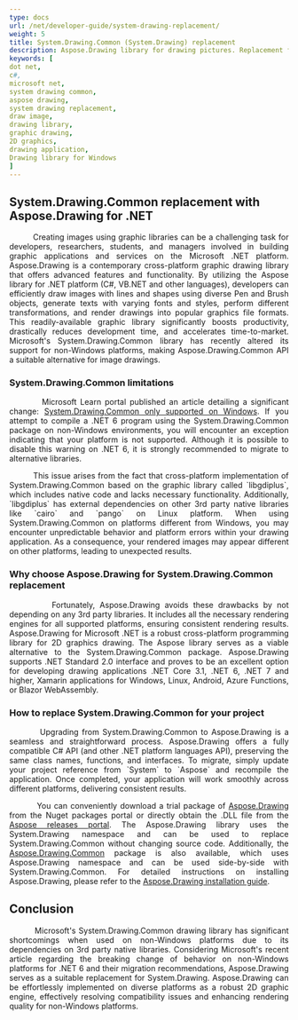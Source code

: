 ```yaml
---
type: docs
url: /net/developer-guide/system-drawing-replacement/
weight: 5
title: System.Drawing.Common (System.Drawing) replacement
description: Aspose.Drawing library for drawing pictures. Replacement for Microsoft NET System.Drawing.Common 2D graphics. Draw image with .NET (C#) for graphic application development.
keywords: [
dot net,
c#,
microsoft net,
system drawing common,
aspose drawing,
system drawing replacement,
draw image,
drawing library,
graphic drawing,
2D graphics,
drawing application,
Drawing library for Windows
]
---
```


## System.Drawing.Common replacement with Aspose.Drawing for .NET

<p align='justify'>
&nbsp;&nbsp;&nbsp;&nbsp;&nbsp;&nbsp;&nbsp;&nbsp;
Creating images using graphic libraries can be a challenging task for developers, researchers, students, and managers involved in building graphic applications and services on the Microsoft .NET platform. Aspose.Drawing is a contemporary cross-platform graphic drawing library that offers advanced features and functionality. By utilizing the Aspose library for .NET platform (C#, VB.NET and other languages), developers can efficiently draw images with lines and shapes using diverse Pen and Brush objects, generate texts with varying fonts and styles, perform different transformations, and render drawings into popular graphics file formats. This readily-available graphic library significantly boosts productivity, drastically reduces development time, and accelerates time-to-market. Microsoft's System.Drawing.Common library has recently altered its support for non-Windows platforms, making Aspose.Drawing.Common API a suitable alternative for image drawings.
</p>


### System.Drawing.Common limitations

<p align='justify'>
&nbsp;&nbsp;&nbsp;&nbsp;&nbsp;&nbsp;&nbsp;&nbsp;
Microsoft Learn portal published an article detailing a significant change: <a href="https://learn.microsoft.com/en-us/dotnet/core/compatibility/core-libraries/6.0/system-drawing-common-windows-only">System.Drawing.Common only supported on Windows</a>. If you attempt to compile a .NET 6 program using the System.Drawing.Common package on non-Windows environments, you will encounter an exception indicating that your platform is not supported. Although it is possible to disable this warning on .NET 6, it is strongly recommended to migrate to alternative libraries.
</p>

<p align='justify'>
&nbsp;&nbsp;&nbsp;&nbsp;&nbsp;&nbsp;&nbsp;&nbsp;
This issue arises from the fact that cross-platform implementation of System.Drawing.Common based on the graphic library called `libgdiplus`, which includes native code and lacks necessary functionality. Additionally, `libgdiplus` has external dependencies on other 3rd party native libraries like `cairo` and `pango` on Linux platform. When using System.Drawing.Common on platforms different from Windows, you may encounter unpredictable behavior and platform errors within your drawing application. As a consequence, your rendered images may appear different on other platforms, leading to unexpected results.
</p>


### Why choose Aspose.Drawing for System.Drawing.Common replacement

<p align='justify'>
&nbsp;&nbsp;&nbsp;&nbsp;&nbsp;&nbsp;&nbsp;&nbsp;
Fortunately, Aspose.Drawing avoids these drawbacks by not depending on any 3rd party libraries. It includes all the necessary rendering engines for all supported platforms, ensuring consistent rendering results. Aspose.Drawing for Microsoft .NET is a robust cross-platform programming library for 2D graphics drawing. The Aspose library serves as a viable alternative to the System.Drawing.Common package. Aspose.Drawing supports .NET Standard 2.0 interface and proves to be an excellent option for developing drawing applications .NET Core 3.1, .NET 6, .NET 7 and higher, Xamarin applications for Windows, Linux, Android, Azure Functions, or Blazor WebAssembly.
</p>


### How to replace System.Drawing.Common for your project

<p align='justify'>
&nbsp;&nbsp;&nbsp;&nbsp;&nbsp;&nbsp;&nbsp;&nbsp;
Upgrading from System.Drawing.Common to Aspose.Drawing is a seamless and straightforward process. Aspose.Drawing offers a fully compatible C# API (and other .NET platform languages API), preserving the same class names, functions, and interfaces. To migrate, simply update your project reference from `System` to `Aspose` and recompile the application. Once completed, your application will work smoothly across different platforms, delivering consistent results.
</p>

<p align='justify'>
&nbsp;&nbsp;&nbsp;&nbsp;&nbsp;&nbsp;&nbsp;&nbsp;
You can conveniently download a trial package of <a href="https://www.nuget.org/packages/Aspose.Drawing">Aspose.Drawing</a> from the Nuget packages portal or directly obtain the .DLL file from the <a href="https://releases.aspose.com/drawing/net/">Aspose releases portal</a>. The Aspose.Drawing library uses the System.Drawing namespace and can be used to replace System.Drawing.Common without changing source code. Additionally, the <a href="https://www.nuget.org/packages/Aspose.Drawing.Common">Aspose.Drawing.Common</a> package is also available, which uses Aspose.Drawing namespace and can be used side-by-side with System.Drawing.Common. For detailed instructions on installing Aspose.Drawing, please refer to the <a href="https://docs.aspose.com/drawing/net/installation/">Aspose.Drawing installation guide</a>.
</p>

## Conclusion

<p align='justify'>
&nbsp;&nbsp;&nbsp;&nbsp;&nbsp;&nbsp;&nbsp;&nbsp;
Microsoft's System.Drawing.Common drawing library has significant shortcomings when used on non-Windows platforms due to its dependencies on 3rd party native libraries. Considering Microsoft's recent article regarding the breaking change of behavior on non-Windows platforms for .NET 6 and their migration recommendations, Aspose.Drawing serves as a suitable replacement for System.Drawing. Aspose.Drawing can be effortlessly implemented on diverse platforms as a robust 2D graphic engine, effectively resolving compatibility issues and enhancing rendering quality for non-Windows platforms.
</p>

